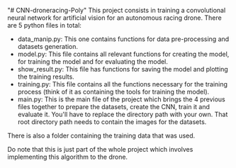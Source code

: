 "# CNN-droneracing-Poly" 
This project consists in training a convolutional neural network for artificial vision for an autonomous racing drone.
There are 5 python files in total:
- data_manip.py: This one contains functions for data pre-processing and datasets generation.
- model.py: This file contains all relevant functions for creating the model, for training the model and for evaluating the model.
- show_result.py: This file has functions for saving the model and plotting the training results.
- training.py: This file contains all the functions necessary for the training process (think of it as containing the tools for training the model).
- main.py: This is the main file of the project which brings the 4 previous files together to prepare the datasets, create the CNN, train it and evaluate it. You'll have to replace the directory path with your own. That root directory path needs to contain the images for the datasets.

There is also a folder containing the training data that was used.

Do note that this is just part of the whole project which involves implementing this algorithm to the drone.
